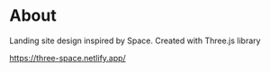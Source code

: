 # About

Landing site design inspired by Space. Created with Three.js library

https://three-space.netlify.app/
